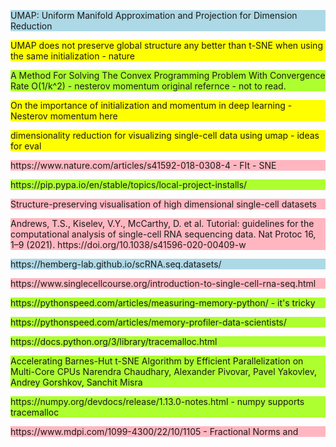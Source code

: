 <style>
.not_read{
    background: lightpink;
}
.not_fully_read{
    background: yellow;
}

.to_use{
    background: lightblue;
}
.done{
    background: greenyellow;
}

</style>

<p class="to_use"> UMAP: Uniform Manifold Approximation and Projection for Dimension Reduction
</p>

<p class="not_fully_read">UMAP does not preserve global structure any better than t-SNE when using the same initialization - nature
</p>


<p class="done"> A Method For Solving The Convex Programming Problem With Convergence Rate O(1/k^2) - nesterov momentum original refernce - not to read.
</p>  

<p class="not_fully_read"> On the importance of initialization and momentum in deep learning - Nesterov momentum here </p>  

<p class = not_fully_read> dimensionality reduction for visualizing single-cell data using umap - ideas for eval </p>


<p class = not_read> https://www.nature.com/articles/s41592-018-0308-4 - FIt - SNE
</p>

<p class="done">https://pip.pypa.io/en/stable/topics/local-project-installs/</p>

<p class="not_read"> Structure-preserving visualisation of high dimensional single-cell datasets</p>


<p class="not_read">Andrews, T.S., Kiselev, V.Y., McCarthy, D. et al. Tutorial: guidelines for the computational analysis of single-cell RNA sequencing data. Nat Protoc 16, 1–9 (2021). https://doi.org/10.1038/s41596-020-00409-w</p>


<p class="to_use">https://hemberg-lab.github.io/scRNA.seq.datasets/ </p>

<p class="not_read"> https://www.singlecellcourse.org/introduction-to-single-cell-rna-seq.html</p>

<p class="done"> https://pythonspeed.com/articles/measuring-memory-python/   - it's tricky</p>

<p class="done">https://pythonspeed.com/articles/memory-profiler-data-scientists/
</p> 

<p class="done">https://docs.python.org/3/library/tracemalloc.html </p>
<p class="done">Accelerating Barnes-Hut t-SNE Algorithm by Efficient Parallelization on Multi-Core CPUs Narendra Chaudhary, Alexander Pivovar, Pavel Yakovlev, Andrey Gorshkov, Sanchit Misra</p>

<p class="done">https://numpy.org/devdocs/release/1.13.0-notes.html - numpy supports tracemalloc </p>

<p class="not_read">https://www.mdpi.com/1099-4300/22/10/1105 - Fractional Norms and 
